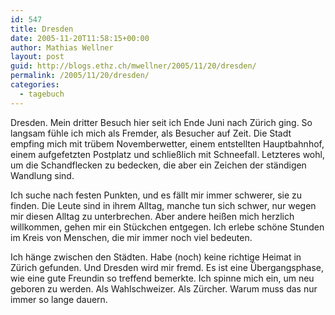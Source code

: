 ```yaml
---
id: 547
title: Dresden
date: 2005-11-20T11:58:15+00:00
author: Mathias Wellner
layout: post
guid: http://blogs.ethz.ch/mwellner/2005/11/20/dresden/
permalink: /2005/11/20/dresden/
categories:
  - tagebuch
---
```

Dresden. Mein dritter Besuch hier seit ich Ende Juni nach Zürich ging. So langsam fühle ich mich als Fremder, als Besucher auf Zeit. Die Stadt empfing mich mit trübem Novemberwetter, einem entstellten Hauptbahnhof, einem aufgefetzten Postplatz und schließlich mit Schneefall. Letzteres wohl, um die Schandflecken zu bedecken, die aber ein Zeichen der ständigen Wandlung sind.

Ich suche nach festen Punkten, und es fällt mir immer schwerer, sie zu finden. Die Leute sind in ihrem Alltag, manche tun sich schwer, nur wegen mir diesen Alltag zu unterbrechen. Aber andere heißen mich herzlich willkommen, gehen mir ein Stückchen entgegen. Ich erlebe schöne Stunden im Kreis von Menschen, die mir immer noch viel bedeuten.

Ich hänge zwischen den Städten. Habe (noch) keine richtige Heimat in Zürich gefunden. Und Dresden wird mir fremd. Es ist eine Übergangsphase, wie eine gute Freundin so treffend bemerkte. Ich spinne mich ein, um neu geboren zu werden. Als Wahlschweizer. Als Zürcher. Warum muss das nur immer so lange dauern.